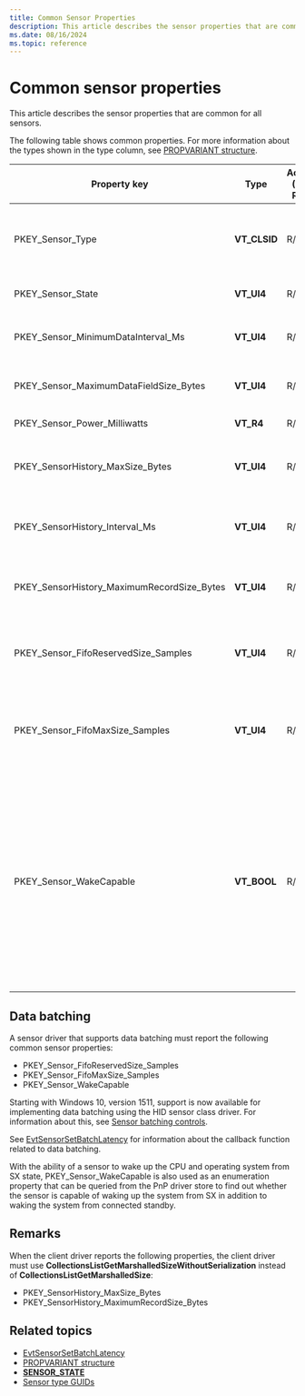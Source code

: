 ```yaml
---
title: Common Sensor Properties
description: This article describes the sensor properties that are common for all sensors.
ms.date: 08/16/2024
ms.topic: reference
---
```


# Common sensor properties

This article describes the sensor properties that are common for all sensors.

The following table shows common properties. For more information about the types shown in the type column, see [PROPVARIANT structure](/windows/win32/api/propidlbase/ns-propidlbase-propvariant).

| Property key | Type | Access (R/O, R/W) | Required/Optional | Description |
|---|---|---|---|---|
| PKEY_Sensor_Type | **VT_CLSID** | R/O | Required | The type of sensor. The GUID consists of the same format as a Windows sensor (for example, SENSOR_TYPE_ACCELEROMETER_3D). For more information about sensor types, see [Sensor type GUIDs](/previous-versions/windows/hardware/about-sensor-constants). |
| PKEY_Sensor_State | **VT_UI4** | R/O | Required | The state of the sensor. For more information about sensor states, see **[SENSOR_STATE](/windows-hardware/drivers/ddi/sensorsdef/ne-sensorsdef-sensor_state)**. |
| PKEY_Sensor_MinimumDataInterval_Ms | **VT_UI4** | R/O | Required | The minimum time interval (in milliseconds) that the hardware supports for sensor data report generation. |
| PKEY_Sensor_MaximumDataFieldSize_Bytes | **VT_UI4** | R/O | Required | The maximum size returned in a ReadFile call. A ReadFile call allows the native API to allocate a buffer to hold any data field. |
| PKEY_Sensor_Power_Milliwatts | **VT_R4** | R/O | Optional | The sensor power expressed in milliwatts. |
| PKEY_SensorHistory_MaxSize_Bytes | **VT_UI4** | R/O | Optional</br></br>But required, if the sensor supports history. | The maximum size of sensor history data, expressed in bytes. |
| PKEY_SensorHistory_Interval_Ms | **VT_UI4** | R/O | Optional</br></br>But required, if the sensor supports history. | The sensor history sampling interval, expressed in milliseconds. |
| PKEY_SensorHistory_MaximumRecordSize_Bytes | **VT_UI4** | R/O | Optional</br></br>But required, if the sensor supports history. | The maximum record size expressed in bytes. |
| PKEY_Sensor_FifoReservedSize_Samples | **VT_UI4** | R/O | Optional</br></br>But required, if the sensor supports batching. | The number of events reserved for this sensor in the fist-in-first-out (FIFO) buffer for the batch. This guarantees a minimum number of events. If this value is zero, there's no guarantee that the sensor performs batching. |
| PKEY_Sensor_FifoMaxSize_Samples | **VT_UI4** | R/O | Optional</br></br>But required, if the sensor supports batching. | The maximum number of events that could be batched in the FIFO. If this value is zero, then batching isn't supported by the sensor. The actual number of events might be smaller than this number since the batch FIFO can be shared by multiple sensors. |
| PKEY_Sensor_WakeCapable | **VT_BOOL** | R/O | Optional</br></br>But required, if the sensor supports batching. | Indicates whether the sensor is wake-capable.</br></br> When a sensor supports Sensor batching, this property should be set to VARIANT_TRUE, if sensor can wake the application processor when the FIFO is full. And the value should be set to VARIANT_FALSE, if the sensor can't wake the application processor. In this case, the state of this property indicates the sensor's ability to wake from Connected Standby.</br></br> If the sensor supports waking a system from SX, this property should be set to VARIANT_TRUE and if it doesn't support wake from SX, this property should be set to VARIANT_FALSE. |

## Data batching

A sensor driver that supports data batching must report the following common sensor properties:

- PKEY_Sensor_FifoReservedSize_Samples
- PKEY_Sensor_FifoMaxSize_Samples
- PKEY_Sensor_WakeCapable

Starting with Windows 10, version 1511, support is now available for implementing data batching using the HID sensor class driver. For information about this, see [Sensor batching controls](sensor-batching-for-power-saving-.md).

See [EvtSensorSetBatchLatency](/windows-hardware/drivers/ddi/sensorscx/ns-sensorscx-_sensor_controller_config) for information about the callback function related to data batching.

With the ability of a sensor to wake up the CPU and operating system from SX state, PKEY_Sensor_WakeCapable is also used as an enumeration property that can be queried from the PnP driver store to find out whether the sensor is capable of waking up the system from SX in addition to waking the system from connected standby.

## Remarks

When the client driver reports the following properties, the client driver must use **CollectionsListGetMarshalledSizeWithoutSerialization** instead of **CollectionsListGetMarshalledSize**:

- PKEY_SensorHistory_MaxSize_Bytes
- PKEY_SensorHistory_MaximumRecordSize_Bytes

## Related topics

- [EvtSensorSetBatchLatency](/windows-hardware/drivers/ddi/sensorscx/ns-sensorscx-_sensor_controller_config)
- [PROPVARIANT structure](/windows/win32/api/propidlbase/ns-propidlbase-propvariant)
- **[SENSOR_STATE](/windows-hardware/drivers/ddi/sensorsdef/ne-sensorsdef-sensor_state)**
- [Sensor type GUIDs](/previous-versions/windows/hardware/about-sensor-constants)
